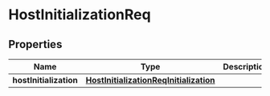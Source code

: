 # HostInitializationReq

## Properties
Name | Type | Description | Notes
------------ | ------------- | ------------- | -------------
**hostInitialization** | [**HostInitializationReqInitialization**](HostInitializationReqInitialization.md) |  |  [optional]

